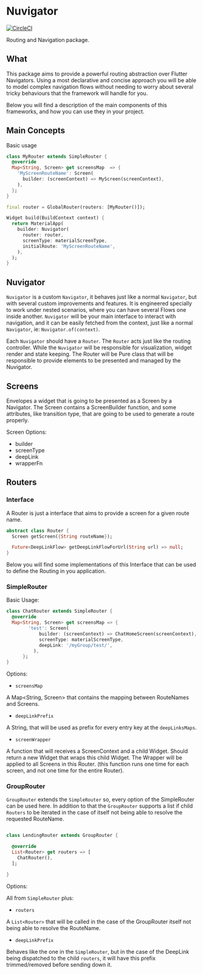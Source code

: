 # Nuvigator

[![CircleCI](https://circleci.com/gh/nubank/nuvigator/tree/master.svg?style=svg&circle-token=55aa922fdac1237c4a0081776e09431213884247)](https://circleci.com/gh/nubank/nuvigator/tree/master)

Routing and Navigation package.

## What

This package aims to provide a powerful routing abstraction over Flutter
Navigators. Using a most declarative and concise approach you will be able
to model complex navigation flows without needing to worry about several tricky 
behaviours that the framework will handle for you.

Below you will find a description of the main components of this frameworks,
and how you can use they in your project.

## Main Concepts

Basic usage

```dart
class MyRouter extends SimpleRouter {
  @override
  Map<String, Screen> get screensMap  => {
    'MyScreenRouteName': Screen(
      builder: (screenContext) => MyScreen(screenContext),
    ),
  };
}

final router = GlobalRouter(routers: [MyRouter()]);

Widget build(BuildContext context) {
  return MaterialApp(
    builder: Nuvigator(
      router: router,
      screenType: materialScreenType,
      initialRoute: 'MyScreenRouteName',
    ), 
  );
}
```

## Nuvigator

`Nuvigator` is a custom `Navigator`, it behaves just like a normal `Navigator`, but with several
custom improvements and features. It is engineered specially to work under nested scenarios, where
you can have several Flows one inside another. `Nuvigator` will be your main interface to interact with navigation, and it can be easily fetched from
the context, just like a normal `Navigator`, ie: `Nuvigator.of(context)`.

Each `Nuvigator` should have a `Router`. The `Router` acts just like the routing controller. While
the `Nuvigator` will be responsible for visualization, widget render and state keeping. The Router
will be Pure class that will be responsible to provide elements to be presented and managed by the Nuvigator.

## Screens

Envelopes a widget that is going to be presented as a Screen by a Navigator.
The Screen contains a ScreenBuilder function, and some attributes, like transition type,
that are going to be used to generate a route properly.

Screen Options:

- builder
- screenType
- deepLink
- wrapperFn

## Routers

### Interface

A Router is just a interface that aims to provide a screen for a given route name.

```dart
abstract class Router {
  Screen getScreen({String routeName});

  Future<DeepLinkFlow> getDeepLinkFlowForUrl(String url) => null;
}
```

Below you will find some implementations of this Interface that can be used to define the Routing in you application.

### SimpleRouter

Basic Usage:

```dart
class ChatRouter extends SimpleRouter {
  @override
  Map<String, Screen> get screensMap => {
        'test': Screen(
            builder: (screenContext) => ChatHomeScreen(screenContext),
            screenType: materialScreenType,
            deepLink: '/myGroup/test/', 
          ),
      };
}
```

Options:

- `screensMap`

A Map<String, Screen> that contains the mapping between RouteNames and Screens.

- `deepLinkPrefix`

A String, that will be used as prefix for every entry key at the `deepLinksMaps`.

- `screenWrapper`

A function that will receives a ScreenContext and a child Widget. Should return a new Widget
that wraps this child Widget. The Wrapper will be applied to all Screens in this Router.
(this function runs one time for each screen, and not one time for the entire Router).


### GroupRouter

`GroupRouter` extends the `SimpleRouter` so, every option of the SimpleRouter can be used here. In addition to that
the `GroupRouter` supports a list if child `Routers` to be iterated in the case of itself not being able to resolve
the requested RouteName.

```dart

class LendingRouter extends GroupRouter {

  @override
  List<Router> get routers => [
    ChatRouter(),
  ];

}

```

Options:

All from `SimpleRouter` plus:

- `routers`

A `List<Router>` that will be called in the case of the GroupRouter itself not being able to resolve the RouteName.

- `deepLinkPrefix`

Behaves like the one in the `SimpleRouter`, but in the case of the DeepLink being dispatched to the child `routers`, it
will have this prefix trimmed/removed before sending down it.
